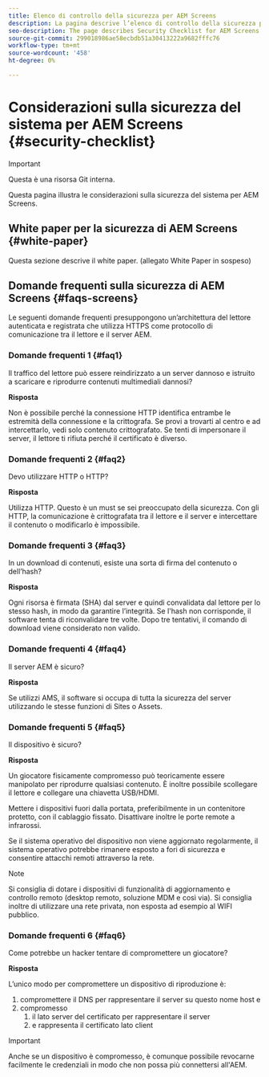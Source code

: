 ```yaml
---
title: Elenco di controllo della sicurezza per AEM Screens
description: La pagina descrive l’elenco di controllo della sicurezza per AEM Screens.
seo-description: The page describes Security Checklist for AEM Screens
source-git-commit: 299018986ae58ecbdb51a30413222a9682fffc76
workflow-type: tm+mt
source-wordcount: '458'
ht-degree: 0%

---
```



# Considerazioni sulla sicurezza del sistema per AEM Screens {#security-checklist}

>[!IMPORTANT]
>Questa è una risorsa Git interna.

Questa pagina illustra le considerazioni sulla sicurezza del sistema per AEM Screens.


## White paper per la sicurezza di AEM Screens {#white-paper}

Questa sezione descrive il white paper. (allegato White Paper in sospeso)


## Domande frequenti sulla sicurezza di AEM Screens {#faqs-screens}

Le seguenti domande frequenti presuppongono un’architettura del lettore autenticata e registrata che utilizza HTTPS come protocollo di comunicazione tra il lettore e il server AEM.

### Domande frequenti 1 {#faq1}

Il traffico del lettore può essere reindirizzato a un server dannoso e istruito a scaricare e riprodurre contenuti multimediali dannosi?

**Risposta**

Non è possibile perché la connessione HTTP identifica entrambe le estremità della connessione e la crittografa. Se provi a trovarti al centro e ad intercettarlo, vedi solo contenuto crittografato. Se tenti di impersonare il server, il lettore ti rifiuta perché il certificato è diverso.


### Domande frequenti 2 {#faq2}

Devo utilizzare HTTP o HTTP?

**Risposta**

Utilizza HTTP. Questo è un must se sei preoccupato della sicurezza. Con gli HTTP, la comunicazione è crittografata tra il lettore e il server e intercettare il contenuto o modificarlo è impossibile.


### Domande frequenti 3 {#faq3}

In un download di contenuti, esiste una sorta di firma del contenuto o dell’hash?

**Risposta**

Ogni risorsa è firmata (SHA) dal server e quindi convalidata dal lettore per lo stesso hash, in modo da garantire l’integrità.
Se l&#39;hash non corrisponde, il software tenta di riconvalidare tre volte. Dopo tre tentativi, il comando di download viene considerato non valido.


### Domande frequenti 4 {#faq4}

Il server AEM è sicuro?

**Risposta**

Se utilizzi AMS, il software si occupa di tutta la sicurezza del server utilizzando le stesse funzioni di Sites o Assets.


### Domande frequenti 5 {#faq5}

Il dispositivo è sicuro?

**Risposta**

Un giocatore fisicamente compromesso può teoricamente essere manipolato per riprodurre qualsiasi contenuto. È inoltre possibile scollegare il lettore e collegare una chiavetta USB/HDMI.

Mettere i dispositivi fuori dalla portata, preferibilmente in un contenitore protetto, con il cablaggio fissato. Disattivare inoltre le porte remote a infrarossi.

Se il sistema operativo del dispositivo non viene aggiornato regolarmente, il sistema operativo potrebbe rimanere esposto a fori di sicurezza e consentire attacchi remoti attraverso la rete.

>[!NOTE]
>
>Si consiglia di dotare i dispositivi di funzionalità di aggiornamento e controllo remoto (desktop remoto, soluzione MDM e così via). Si consiglia inoltre di utilizzare una rete privata, non esposta ad esempio al WIFI pubblico.


### Domande frequenti 6 {#faq6}

Come potrebbe un hacker tentare di compromettere un giocatore?

**Risposta**

L’unico modo per compromettere un dispositivo di riproduzione è:

1. compromettere il DNS per rappresentare il server su questo nome host e
1. compromesso
   1. il lato server del certificato per rappresentare il server
   1. e rappresenta il certificato lato client

>[!IMPORTANT]
>Anche se un dispositivo è compromesso, è comunque possibile revocarne facilmente le credenziali in modo che non possa più connettersi all&#39;AEM.





